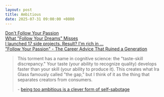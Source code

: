 ```yaml
---
layout: post
title: Ambitious
date: 2025-07-31 09:00:00 +0800
---
```

[Don't Follow Your Passion](https://www.youtube.com/watch?v=uaSqh4DiQSw)  
[What "Follow Your Dreams" Misses](https://www.youtube.com/watch?v=W3I3kAg2J7w)  
[I launched 17 side projects. Result? I'm rich in ...](https://news.ycombinator.com/item?id=44733800)  
["Follow Your Passion" - The Career Advice That Ruined a Generation](https://thestillwandering.substack.com/p/follow-your-passion-the-career-advice)  

> This torment has a name in cognitive science: the "taste-skill discrepancy." Your taste (your ability to recognize quality) develops faster than your skill (your ability to produce it). This creates what Ira Glass famously called "the gap," but I think of it as the thing that separates creators from consumers.  
>
> \- [being too ambitious is a clever form of self-sabotage](https://maalvika.substack.com/p/being-too-ambitious-is-a-clever-form)

